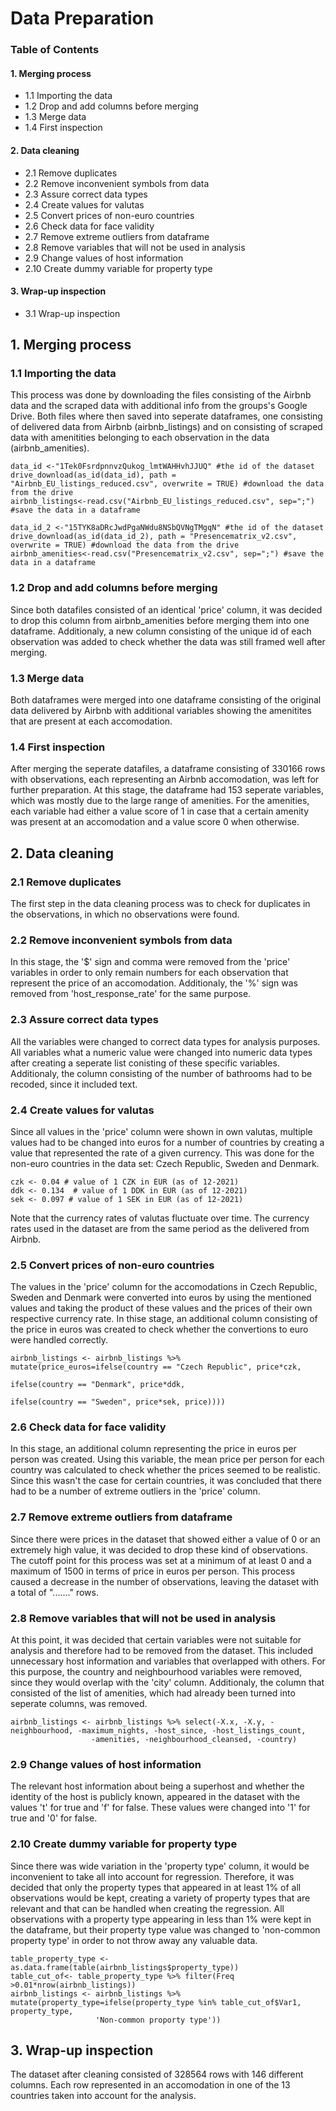 # Data Preparation

### Table of Contents

#### 1. Merging process
- 1.1 Importing the data
- 1.2 Drop and add columns before merging
- 1.3 Merge data
- 1.4 First inspection
#### 2. Data cleaning
- 2.1 Remove duplicates
- 2.2 Remove inconvenient symbols from data
- 2.3 Assure correct data types
- 2.4 Create values for valutas
- 2.5 Convert prices of non-euro countries
- 2.6 Check data for face validity
- 2.7 Remove extreme outliers from dataframe
- 2.8 Remove variables that will not be used in analysis
- 2.9 Change values of host information
- 2.10 Create dummy variable for property type
#### 3. Wrap-up inspection
- 3.1 Wrap-up inspection

## 1. Merging process

### 1.1 Importing the data
This process was done by downloading the files consisting of the Airbnb data and the scraped data with additional info from the groups's Google Drive. Both files where then saved into seperate dataframes, one consisting of delivered data from Airbnb (airbnb_listings) and on consisting of scraped data with amenitities belonging to each observation in the data (airbnb_amenities).
```
data_id <-"1Tek0FsrdpnnvzQukog_lmtWAHHvhJJUQ" #the id of the dataset
drive_download(as_id(data_id), path = "Airbnb_EU_listings_reduced.csv", overwrite = TRUE) #download the data from the drive
airbnb_listings<-read.csv("Airbnb_EU_listings_reduced.csv", sep=";") #save the data in a dataframe

data_id_2 <-"15TYK8aDRcJwdPgaNWdu8NSbQVNgTMgqN" #the id of the dataset
drive_download(as_id(data_id_2), path = "Presencematrix_v2.csv", overwrite = TRUE) #download the data from the drive
airbnb_amenities<-read.csv("Presencematrix_v2.csv", sep=";") #save the data in a dataframe
```
### 1.2 Drop and add columns before merging
Since both datafiles consisted of an identical 'price' column, it was decided to drop this column from airbnb_amenities before merging them into one dataframe. Additionaly, a new column consisting of the unique id of each observation was added to check whether the data was still framed well after merging. 
### 1.3 Merge data
Both dataframes were merged into one dataframe consisting of the original data delivered by Airbnb with additional variables showing the amenitites that are present at each accomodation.
### 1.4 First inspection
After merging the seperate datafiles, a dataframe consisting of 330166 rows with observations, each representing an Airbnb accomodation, was left for further preparation. At this stage, the dataframe had 153 seperate variables, which was mostly due to the large range of amenities. For the amenities, each variable had either a value score of 1 in case that a certain amenity was present at an accomodation and a value score 0 when otherwise.

## 2. Data cleaning

### 2.1 Remove duplicates
The first step in the data cleaning process was to check for duplicates in the observations, in which no observations were found.

### 2.2 Remove inconvenient symbols from data
In this stage, the '$' sign and comma were removed from the 'price' variables in order to only remain numbers for each observation that represent the price of an accomodation. Additionaly, the '%' sign was removed from 'host_response_rate' for the same purpose.

### 2.3 Assure correct data types
All the variables were changed to correct data types for analysis purposes. All variables what a numeric value were changed into numeric data types after creating a seperate list conisting of these specific variables. Additionaly, the column consisting of the number of bathrooms had to be recoded, since it included text. 

### 2.4 Create values for valutas
Since all values  in the 'price' column were shown in own valutas, multiple values had to be changed into euros for a number of countries by creating a value that represented the rate of a given currency. This was done for the non-euro countries in the data set: Czech Republic, Sweden and Denmark.
```
czk <- 0.04 # value of 1 CZK in EUR (as of 12-2021)
ddk <- 0.134  # value of 1 DDK in EUR (as of 12-2021)
sek <- 0.097 # value of 1 SEK in EUR (as of 12-2021)
```
Note that the currency rates of valutas fluctuate over time. The currency rates used in the dataset are from the same period as the delivered from Airbnb.

### 2.5 Convert prices of non-euro countries
The values in the 'price' column for the accomodations in Czech Republic, Sweden and Denmark were converted into euros by using the mentioned values and taking the product of these values and the prices of their own respective currency rate. In thise stage, an additional column consisting of the price in euros was created to check whether the convertions to euro were handled correctly.
```
airbnb_listings <- airbnb_listings %>% mutate(price_euros=ifelse(country == "Czech Republic", price*czk,
                                                                 ifelse(country == "Denmark", price*ddk,
                                                                        ifelse(country == "Sweden", price*sek, price))))
```
### 2.6 Check data for face validity
In this stage, an additional column representing the price in euros per person was created. Using this variable, the mean price per person for each country was calculated to check whether the prices seemed to be realistic. Since this wasn't the case for certain countries, it was concluded that there had to be a number of extreme outliers in the 'price' column.

### 2.7 Remove extreme outliers from dataframe
Since there were prices in the dataset that showed either a value of 0 or an extremely high value, it was decided to drop these kind of observations. The cutoff point for this process was set at a minimum of at least 0 and a maximum of 1500 in terms of price in euros per person. This process caused a decrease in the number of observations, leaving the dataset with a total of "......." rows.

### 2.8 Remove variables that will not be used in analysis
At this point, it was decided that certain variables were not suitable for analysis and therefore had to be removed from the dataset. This included unnecessary host information and variables that overlapped with others. For this purpose, the country and neighbourhood variables were removed, since they would overlap with the 'city' column. Additionaly, the column that consisted of the list of amenities, which had already been turned into seperate columns, was removed. 
```
airbnb_listings <- airbnb_listings %>% select(-X.x, -X.y, -neighbourhood, -maximum_nights, -host_since, -host_listings_count, 
                  -amenities, -neighbourhood_cleansed, -country)
```
### 2.9 Change values of host information
The relevant host information about being a superhost and whether the identity of the host is publicly known, appeared in the dataset with the values 't' for true and 'f' for false. These values were changed into '1' for true and '0' for false.

### 2.10 Create dummy variable for property type
Since there was wide variation in the 'property type' column, it would be inconvenient to take all into account for regression. Therefore, it was decided that only the property types that appeared in at least 1% of all observations would be kept, creating a variety of property types that are relevant and that can be handled when creating the regression. All observations with a property type appearing in less than 1% were kept in the dataframe, but their property type value was changed to 'non-common property type' in order to not throw away any valuable data. 
```
table_property_type <-as.data.frame(table(airbnb_listings$property_type))
table_cut_of<- table_property_type %>% filter(Freq >0.01*nrow(airbnb_listings))
airbnb_listings <- airbnb_listings %>% mutate(property_type=ifelse(property_type %in% table_cut_of$Var1, property_type, 
                   'Non-common proporty type'))
```
## 3. Wrap-up inspection
The dataset after cleaning consisted of 328564 rows with 146 different columns. Each row represented in an accomodation in one of the 13 countries taken into account for the analysis. 









